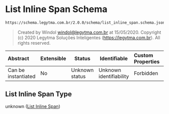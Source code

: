 # List Inline Span Schema

```txt
https://schema.legytma.com.br/2.0.0/schema/list_inline_span.schema.json
```




> Created by Windol [windol@legytma.com.br](mailto:windol@legytma.com.br) at 15/05/2020.
> Copyright (c) 2020 Legytma Soluções Inteligentes (<https://legytma.com.br>). All rights reserved.
>

| Abstract            | Extensible | Status         | Identifiable            | Custom Properties | Additional Properties | Access Restrictions | Defined In                                                                                    |
| :------------------ | ---------- | -------------- | ----------------------- | :---------------- | --------------------- | ------------------- | --------------------------------------------------------------------------------------------- |
| Can be instantiated | No         | Unknown status | Unknown identifiability | Forbidden         | Allowed               | none                | [list_inline_span.schema.json](../schema/list_inline_span.schema.json) |

## List Inline Span Type

unknown ([List Inline Span](list_inline_span.md))
